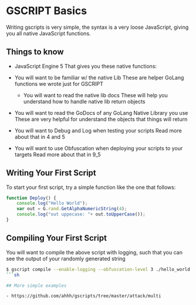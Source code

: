 # GSCRIPT Basics

Writing gscripts is very simple, the syntax is a very loose JavaScript,
giving you all native JavaScript functions. 

## Things to know

- JavaScript Engine 5
That gives you these native functions: 

- You will want to be familiar w/ the native Lib
These are helper GoLang functions we wrote just for GSCRIPT
    - You will want to read the native lib docs 
    These will help you understand how to handle native lib return objects

- You will want to read the GoDocs of any GoLang Native Library you use
  These are very helpful for understand the objects that things will return

- You will want to Debug and Log when testing your scripts
  Read more about that in 4 and 5

- You will want to use Obfuscation when deploying your scripts to your targets
  Read more about that in 9_5

## Writing Your First Script

To start your first script, try a simple function like the one that follows:

```js
function Deploy() {
    console.log("Hello World");
    var out = G.rand.GetAlphaNumericString(4);
    console.log("out uppecase: "+ out.toUpperCase());
}
```

## Compiling Your First Script

You will want to compile the above script with logging, such that you can see the output of
your randomly generated string

```sh
$ gscript compile --enable-logging --obfuscation-level 3 ./hello_world.gs
```sh

## More simple examples

- https://github.com/ahhh/gscripts/tree/master/attack/multi
